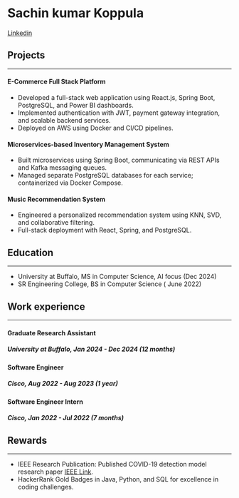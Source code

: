 
# Sachin kumar Koppula
[Linkedin](https://www.linkedin.com/in/sachinkumarkoppula/)


## Projects
---
#### E-Commerce Full Stack Platform
- Developed a full-stack web application using React.js, Spring Boot, PostgreSQL, and Power BI dashboards.
- Implemented authentication with JWT, payment gateway integration, and scalable backend services.
- Deployed on AWS using Docker and CI/CD pipelines.

#### Microservices-based Inventory Management System
- Built microservices using Spring Boot, communicating via REST APIs and Kafka messaging queues.
- Managed separate PostgreSQL databases for each service; containerized via Docker Compose.

#### Music Recommendation System
- Engineered a personalized recommendation system using KNN, SVD, and collaborative filtering.
- Full-stack deployment with React, Spring, and PostgreSQL.

## Education
---
- University at Buffalo, MS in Computer Science, AI focus (Dec 2024)
- SR Engineering College, BS in Computer Science ( June 2022)

## Work experience
---
#### Graduate Research Assistant
##### University at Buffalo, Jan 2024 - Dec 2024 (12 months)

####   Software Engineer
##### Cisco, Aug 2022 - Aug 2023 (1 year)

####   Software Engineer Intern
##### Cisco, Jan 2022 - Jul 2022 (7 months)




## Rewards
---
- IEEE Research Publication: Published COVID-19 detection model research paper [IEEE Link](https://ieeexplore.ieee.org/document/9792694).
- HackerRank Gold Badges in Java, Python, and SQL for excellence in coding challenges.
